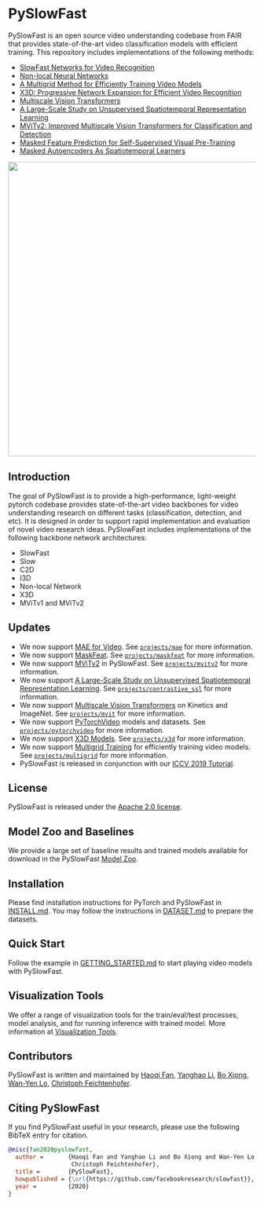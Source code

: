# PySlowFast

PySlowFast is an open source video understanding codebase from FAIR that provides state-of-the-art video classification models with efficient training. This repository includes implementations of the following methods:

- [SlowFast Networks for Video Recognition](https://arxiv.org/abs/1812.03982)
- [Non-local Neural Networks](https://arxiv.org/abs/1711.07971)
- [A Multigrid Method for Efficiently Training Video Models](https://arxiv.org/abs/1912.00998)
- [X3D: Progressive Network Expansion for Efficient Video Recognition](https://arxiv.org/abs/2004.04730)
- [Multiscale Vision Transformers](https://arxiv.org/abs/2104.11227)
- [A Large-Scale Study on Unsupervised Spatiotemporal Representation Learning](https://arxiv.org/abs/2104.14558)
- [MViTv2: Improved Multiscale Vision Transformers for Classification and Detection](https://arxiv.org/abs/2112.01526)
- [Masked Feature Prediction for Self-Supervised Visual Pre-Training](https://arxiv.org/abs/2112.09133)
- [Masked Autoencoders As Spatiotemporal Learners](https://arxiv.org/abs/2205.09113)

<div align="center">
  <img src="demo/ava_demo.gif" width="600px"/>
</div>

## Introduction

The goal of PySlowFast is to provide a high-performance, light-weight pytorch codebase provides state-of-the-art video backbones for video understanding research on different tasks (classification, detection, and etc). It is designed in order to support rapid implementation and evaluation of novel video research ideas. PySlowFast includes implementations of the following backbone network architectures:

- SlowFast
- Slow
- C2D
- I3D
- Non-local Network
- X3D
- MViTv1 and MViTv2

## Updates
 - We now support [MAE for Video](https://arxiv.org/abs/2104.11227.pdf). See [`projects/mae`](./projects/mae/README.md) for more information.
 - We now support [MaskFeat](https://arxiv.org/abs/2112.09133). See [`projects/maskfeat`](./projects/maskfeat/README.md) for more information.
 - We now support [MViTv2](https://arxiv.org/abs/2104.11227.pdf) in PySlowFast. See [`projects/mvitv2`](./projects/mvitv2/README.md) for more information.
 - We now support [A Large-Scale Study on Unsupervised Spatiotemporal Representation Learning](https://arxiv.org/abs/2104.14558). See [`projects/contrastive_ssl`](./projects/contrastive_ssl/README.md) for more information.
 - We now support [Multiscale Vision Transformers](https://arxiv.org/abs/2104.11227.pdf) on Kinetics and ImageNet. See [`projects/mvit`](./projects/mvit/README.md) for more information.
 - We now support [PyTorchVideo](https://github.com/facebookresearch/pytorchvideo) models and datasets. See [`projects/pytorchvideo`](./projects/pytorchvideo/README.md) for more information.
 - We now support [X3D Models](https://arxiv.org/abs/2004.04730). See [`projects/x3d`](./projects/x3d/README.md) for more information.
 - We now support [Multigrid Training](https://arxiv.org/abs/1912.00998) for efficiently training video models. See [`projects/multigrid`](./projects/multigrid/README.md) for more information.
 - PySlowFast is released in conjunction with our [ICCV 2019 Tutorial](https://alexander-kirillov.github.io/tutorials/visual-recognition-iccv19/).

## License

PySlowFast is released under the [Apache 2.0 license](LICENSE).

## Model Zoo and Baselines

We provide a large set of baseline results and trained models available for download in the PySlowFast [Model Zoo](MODEL_ZOO.md).

## Installation

Please find installation instructions for PyTorch and PySlowFast in [INSTALL.md](INSTALL.md). You may follow the instructions in [DATASET.md](slowfast/datasets/DATASET.md) to prepare the datasets.

## Quick Start

Follow the example in [GETTING_STARTED.md](GETTING_STARTED.md) to start playing video models with PySlowFast.

## Visualization Tools

We offer a range of visualization tools for the train/eval/test processes, model analysis, and for running inference with trained model.
More information at [Visualization Tools](VISUALIZATION_TOOLS.md).

## Contributors
PySlowFast is written and maintained by [Haoqi Fan](https://haoqifan.github.io/), [Yanghao Li](https://lyttonhao.github.io/), [Bo Xiong](https://www.cs.utexas.edu/~bxiong/), [Wan-Yen Lo](https://www.linkedin.com/in/wanyenlo/), [Christoph Feichtenhofer](https://feichtenhofer.github.io/).

## Citing PySlowFast
If you find PySlowFast useful in your research, please use the following BibTeX entry for citation.
```BibTeX
@misc{fan2020pyslowfast,
  author =       {Haoqi Fan and Yanghao Li and Bo Xiong and Wan-Yen Lo and
                  Christoph Feichtenhofer},
  title =        {PySlowFast},
  howpublished = {\url{https://github.com/facebookresearch/slowfast}},
  year =         {2020}
}
```
